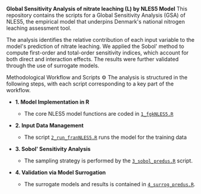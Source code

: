 **Global Sensitivity Analysis of nitrate leaching (L) by NLES5 Model**
This repository contains the scripts for a Global Sensitivity Analysis (GSA) of NLES5, the empirical model that underpins Denmark's national nitrogen leaching assessment tool.

The analysis identifies the relative contribution of each input variable to the model's prediction of nitrate leaching. We applied the Sobol' method to compute first-order and total-order sensitivity indices, which account for both direct and interaction effects. The results were further validated through the use of surrogate models.

Methodological Workflow and Scripts ⚙️
The analysis is structured in the following steps, with each script corresponding to a key part of the workflow.

* **1. Model Implementation in R**
    * The core NLES5 model functions are coded in [`1_fgkNLES5.R`](https://github.com/francagiannini/vca_predAnnualN/blob/main/1_fgkNLES5.R)

* **2. Input Data Management**
    * The script [`2_run_franNLES5.R`](https://github.com/francagiannini/vca_predAnnualN/blob/main/2_run_franNLES5.R) runs the model for the training data

* **3. Sobol' Sensitivity Analysis**
    * The sampling strategy is performed by the [`3_sobol_predus.R`](https://github.com/francagiannini/vca_predAnnualN/blob/main/3_sobol_predus.R) script.

* **4. Validation via Model Surrogation**
    * The surrogate models and results is contained in [`4_surrog_predus.R`](https://github.com/francagiannini/vca_predAnnualN/blob/main/4_surrog_predus.R).
